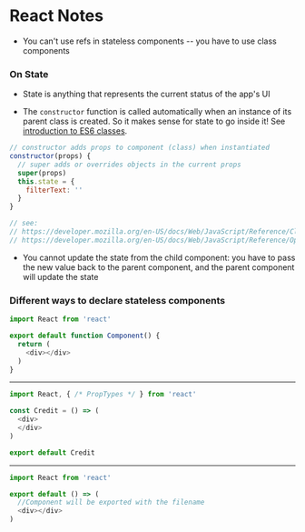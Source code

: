 # React Notes

- You can't use refs in stateless components -- you have to use class components


### On State

- State is anything that represents the current status of the app's UI

- The `constructor` function is called automatically when an instance of its parent class is created. So it makes sense for state to go inside it! See [introduction to ES6 classes](http://javascriptplayground.com/blog/2014/07/introduction-to-es6-classes-tutorial/).

```javascript
// constructor adds props to component (class) when instantiated
constructor(props) {
  // super adds or overrides objects in the current props
  super(props)
  this.state = {
    filterText: ''
  }
}

// see:
// https://developer.mozilla.org/en-US/docs/Web/JavaScript/Reference/Classes
// https://developer.mozilla.org/en-US/docs/Web/JavaScript/Reference/Operators/super
```

 - You cannot update the state from the child component: you have to pass the new value back to the parent component, and the parent component will update the state

### Different ways to declare stateless components

```javascript
import React from 'react'

export default function Component() {
  return (
    <div></div>
  )
}
```

---

```javascript
import React, { /* PropTypes */ } from 'react'

const Credit = () => (
  <div>
  </div>  
)

export default Credit
```

---

```javascript
import React from 'react'

export default () => (
  //Component will be exported with the filename
  <div></div>
)
```
